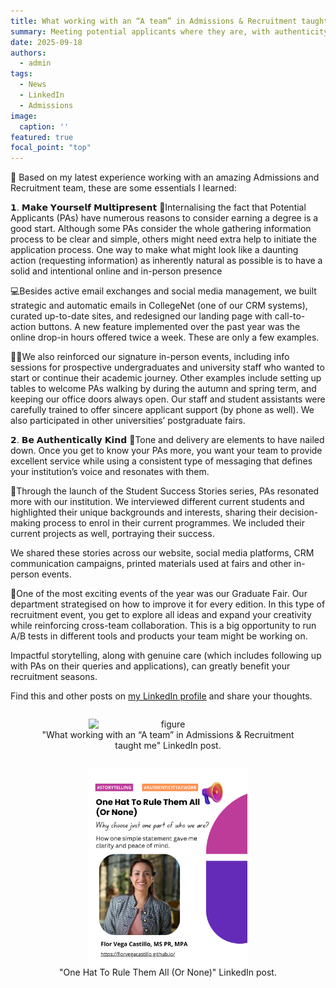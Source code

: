 ```yaml
---
title: What working with an “A team” in Admissions & Recruitment taught me
summary: Meeting potential applicants where they are, with authenticity and care
date: 2025-09-18
authors:
  - admin
tags:
  - News
  - LinkedIn
  - Admissions
image:
  caption: ''
featured: true
focal_point: "top"
---
```


 📢 Based on my latest experience working with an amazing Admissions and Recruitment team, these are some essentials I learned:

 𝟭. 𝗠𝗮𝗸𝗲 𝗬𝗼𝘂𝗿𝘀𝗲𝗹𝗳 𝗠𝘂𝗹𝘁𝗶𝗽𝗿𝗲𝘀𝗲𝗻𝘁
 🤔Internalising the fact that Potential Applicants (PAs) have numerous reasons to consider earning a degree is a good start. Although some PAs consider the whole gathering information process to be clear and simple, others might need extra help to initiate the application process. One way to make what might look like a daunting action (requesting information) as inherently natural as possible is to have a solid and intentional online and in-person presence

 💻Besides active email exchanges and social media management, we built strategic and automatic emails in CollegeNet (one of our CRM systems), curated up-to-date sites, and redesigned our landing page with call-to-action buttons. A new feature implemented over the past year was the online drop-in hours offered twice a week. These are only a few examples.

 👋🏻We also reinforced our signature in-person events, including info sessions for prospective undergraduates and university staff who wanted to start or continue their academic journey. Other examples include setting up tables to welcome PAs walking by during the autumn and spring term, and keeping our office doors always open. Our staff and student assistants were carefully trained to offer sincere applicant support (by phone as well). We also participated in other universities’ postgraduate fairs.

 𝟮. 𝗕𝗲 𝗔𝘂𝘁𝗵𝗲𝗻𝘁𝗶𝗰𝗮𝗹𝗹𝘆 𝗞𝗶𝗻𝗱
🎤Tone and delivery are elements to have nailed down. Once you get to know your PAs more, you want  your team to provide excellent service while using a consistent type of messaging that defines your institution’s voice and resonates with them.

 🚀Through the launch of the Student Success Stories series, PAs resonated more with our institution. We interviewed different current students and highlighted their unique backgrounds and interests, sharing their decision-making process to enrol in their current programmes. We included their current projects as well, portraying their success.

 We shared these stories across our website, social media platforms, CRM communication campaigns, printed materials used at fairs and other in-person events.

 📝One of the most exciting events of the year was our Graduate Fair. Our department strategised on how to improve it for every edition. In this type of recruitment event, you get to explore all ideas and expand your creativity while reinforcing cross-team collaboration. This is a big opportunity to run A/B tests in different tools and products your team might be working on.

 Impactful storytelling, along with genuine care (which includes following up with PAs on their queries and applications), can greatly benefit your recruitment seasons.

 Find this and other posts on [my LinkedIn profile](https://www.linkedin.com/in/flor-vega-castillo/) and share your thoughts. 

<div style="display: flex; justify-content: center;">
  <figure style="text-align: center;">
    <img src="a.JPG" alt="figure" width="60%" style="margin-left: auto; margin-right: auto; display: block;">
    <figcaption> "What working with an “A team” in Admissions & Recruitment taught me" LinkedIn post. </figcaption>
  </figure>
</div>

<div style="display: flex; justify-content: center;">
  <figure style="text-align: center;">
    <img src="b.JPG" alt="figure" width="60%" style="margin-left: auto; margin-right: auto; display: block;">
    <figcaption> "One Hat To Rule Them All (Or None)" LinkedIn post.  </figcaption>
  </figure>
</div>


